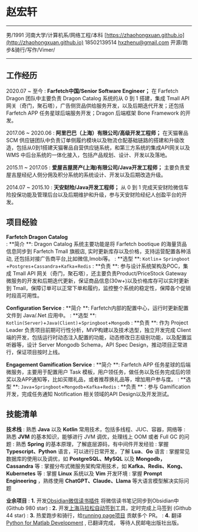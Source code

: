 赵宏轩
============

----------------------------------                -----------------------------                 -----------------------------------------------------
男/1991                                             河南大学/计算机系/网络工程/本科                  [https://zhaohongxuan.github.io](http://zhaohongxuan.github.io)
18502139514                                         hxzhenu@gmail.com                                   开源/跑步&骑行/写作/Vimer/
----------------------------------                -----------------------------                 -----------------------------------------------------

工作经历  
----------
2020.07 ~ 至今
:  **Farfetch中国/Senior Software Engineer；** 在 Farfetch Dragon 团队中主要负责 Dragon Catalog 系统的从 0 到 1 搭建，集成 Tmall API 网关（奇门，聚石塔），广告侧货品供给服务开发，以及后期迭代开发；还包括 Farfetch APP 任务星球后端服务开发；Dragon 后端框架 Bone Framework 的开发。

2017.06 ~ 2020.06
:  **阿⾥巴巴（上海）有限公司/⾼级开发⼯程师；** 在天猫奢品 SCM 供应链团队中负责订单侧履约模块以及物流仓配基础链路的搭建和升级改造，包括从0到1搭建天猫奢品自营供应链系统，和第三方系统的集成API网关以及 WMS 中后台系统的一体化接入，包括产品规划、设计、开发以及落地。

2015.11 ~ 2017.05
:  **爱屋吉屋房产(上海)有限公司/Java开发⼯程师；** 主要负责爱屋吉屋经纪人侧分佣及积分系统的系统设计、开发以及后期改造升级。

2014.07 ~ 2015.10
:  **天安财险/Java开发⼯程师；** 从 0 到 1 完成天安财险微信车险投保功能及管理后台以及后期维护和升级，参与天安财险经纪人创盈平台的开发。

项目经验
----------
**Farfetch Dragon Catalog**                          
:   **简介 **: Dragon Catalog 系统主要功能是将 Farfetch bootique 的海量货品信息同步到 Farfetch Tmall 旗舰店, 实时更新库存以及价格，支持运营配置各种活动, 还包括对接广告商平台,比如微信,Imobi等。
:   **选型 **: `Kotlin`+ `Springboot` +`Postgres`+`Cassandra`+`Kafka`+`Redis`
:   **负责 **: 参与设计系统架构及POC，集成 Tmall API 网关（奇门，聚石塔），还主要负责Product/PriceStock Gateway 微服务的开发和后期迭代更新，保证商品信息(30w+)以及价格库存可以实时更新到 Tmall，保障订单可以正常下单和履约，监控整个系统的稳定性，保障各个促销时段高可用性。

**Configuration Service**
:   **简介 **: Farfetch内部的配置中心，运行时更新配置文件到 Java/.Net 应用中。
:   **选型 **: `Kotlin(Server)`+`Java(Client)`+`Springboot`+`Mongodb`
:   **负责 **: 作为 Project Leader 负责项目前期可行性分析，MVP构建以及技术选型，独立开发完成 Client 端的开发，包括运行时动态注入配置的功能，动态修改日志级别功能，以及配置监听器等，设计 Server Mongodb Schema，API Spec Design，推动项目正常进行，保证项目按时上线。

**Engagement Gamification Service**
:   **简介 **: Farfetch APP 任务星球的后端微服务，主要用于配置用户 Task 模板，用户领任务，做任务以及任务完成后的领奖以及APP通知等，比如买赠礼品，或者推荐换礼品等，增加用户参与度。
:   **选型 **: `Java`+`Springboot`+`Mongodb`+`Kafka`+`Redis`
:   **负责 **：参与 Gamification 开发，完成任务通知 Notification 相关领域的API Design以及开发测试。

技能清单
-------------------
**技术栈**
: 熟悉 **Java** 以及 **Kotlin** 常用技术，包括多线程、JUC、容器，网络等
: 熟悉 **JVM** 的基本知识，能够进行 JVM 调优，处理线上 OOM 或者 Full GC 的问题
: 熟悉 **Spring** 的基本原理，了解底层源码，有中间件开发经验
: 掌握 **Typescript、Python** 语言，可以进行日常开发，了解 **Lua**、**Go** 语言
: 掌握常见数据库的使用以及调优，如 **PostgreSQL、MySQL** 以及 **Mongodb，Cassandra** 等
: 掌握分布式微服务架构常用技术，如 **Kafka、Redis、Kong、Kubernetes** 等
: 掌握 **Linux** 系统以及 **Vim** 开发环境
: 掌握 **Prompt Engineering** ，熟练使用 **ChatGPT、Claude、Llama** 等大语言模型解决实际问题

**业余项目**
: **1.** 开发[Obsidian微信读书插件](https://github.com/zhaohongxuan/obsidian-weread-plugin) 将微信读书笔记同步到Obsidian中 (Github 980 star)
: **2.** 开发[上海马拉松自动签到](https://github.com/zhaohongxuan/shangma_auto_sign)工具，定时完成上马签到 (Github 44 star)
: **3.** 热爱跑步和骑行，给[running page项目](https://github.com/yihong0618/running_page) 贡献多个 PR。
: **4.** 翻译[Python for Matlab Development](https://www.amazon.com/Python-MATLAB-Development-Modules-Package/dp/1484272226) , 已翻译完成， 等待人民邮电出版社出版。